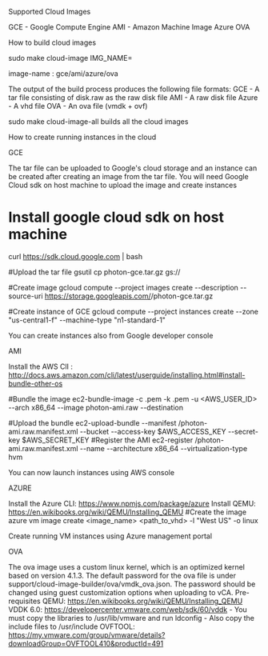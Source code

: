 Supported Cloud Images

GCE - Google Compute Engine
AMI - Amazon Machine Image
Azure
OVA

How to build cloud images

sudo make cloud-image IMG_NAME=<image-name>

image-name : gce/ami/azure/ova

The output of the build process produces the following file formats:
GCE - A tar file consisting of disk.raw as the raw disk file 
AMI - A raw disk file
Azure - A vhd file
OVA - An ova file (vmdk + ovf)

sudo make cloud-image-all builds all the cloud images


How to create running instances in the cloud


GCE

The tar file can be uploaded to Google's cloud storage and an instance can be created after creating an image from the tar file. You will need Google Cloud sdk on host machine to upload the image and create instances

# Install google cloud sdk on host machine
curl https://sdk.cloud.google.com | bash

#Upload the tar file
gsutil cp photon-gce.tar.gz gs://<bucket-name>

#Create image
gcloud compute --project <project-id> images create <image-name> --description <description> --source-uri https://storage.googleapis.com/<bucket-name>/photon-gce.tar.gz

#Create instance of GCE
gcloud compute --project <project-id> instances create <instance-name> --zone "us-central1-f" --machine-type "n1-standard-1" <other-options>

You can create instances also from Google developer console


AMI

Install the AWS ClI : http://docs.aws.amazon.com/cli/latest/userguide/installing.html#install-bundle-other-os

#Bundle the image
ec2-bundle-image -c <cert>.pem -k <private-key>.pem -u <AWS_USER_ID> --arch x86_64 --image photon-ami.raw --destination <directory-name>

#Upload the bundle
ec2-upload-bundle --manifest <directory-name>/photon-ami.raw.manifest.xml --bucket <bucket-name> --access-key $AWS_ACCESS_KEY --secret-key $AWS_SECRET_KEY
#Register the AMI
ec2-register <bucket-name>/photon-ami.raw.manifest.xml --name <name> --architecture x86_64 --virtualization-type hvm

You can now launch instances using AWS console


AZURE

Install the Azure CLI: https://www.npmjs.com/package/azure
Install QEMU: https://en.wikibooks.org/wiki/QEMU/Installing_QEMU
#Create the image
azure vm image create <image_name> <path_to_vhd> -l "West US" -o linux

Create running VM instances using Azure management portal


OVA

The ova image uses a custom linux kernel, which is an optimized kernel based on version 4.1.3. The default password for the ova file is under support/cloud-image-builder/ova/vmdk_ova.json. The password should be changed using guest customization options when uploading to vCA.
Pre-requisites
QEMU: https://en.wikibooks.org/wiki/QEMU/Installing_QEMU
VDDK 6.0: https://developercenter.vmware.com/web/sdk/60/vddk
	- You must copy the libraries to /usr/lib/vmware and run ldconfig
	- Also copy the include files to /usr/include
OVFTOOL: https://my.vmware.com/group/vmware/details?downloadGroup=OVFTOOL410&productId=491




